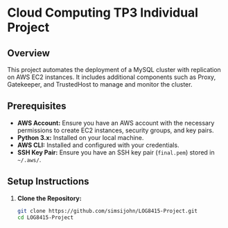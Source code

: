 # Cloud Computing TP3 Individual Project

## Overview

This project automates the deployment of a MySQL cluster with replication on AWS EC2 instances. It includes additional components such as Proxy, Gatekeeper, and TrustedHost to manage and monitor the cluster.

## Prerequisites

- **AWS Account:** Ensure you have an AWS account with the necessary permissions to create EC2 instances, security groups, and key pairs.
- **Python 3.x:** Installed on your local machine.
- **AWS CLI:** Installed and configured with your credentials.
- **SSH Key Pair:** Ensure you have an SSH key pair (`final.pem`) stored in `~/.aws/`.

## Setup Instructions

1. **Clone the Repository:**

   ```bash
   git clone https://github.com/simsijohn/LOG8415-Project.git
   cd LOG8415-Project
